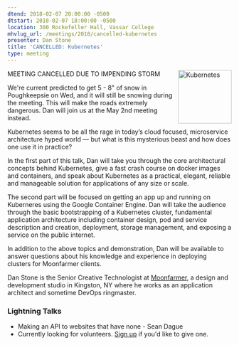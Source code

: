 ```yaml
---
dtend: 2018-02-07 20:00:00 -0500
dtstart: 2018-02-07 18:00:00 -0500
location: 300 Rockefeller Hall, Vassar College
mhvlug_url: /meetings/2018/cancelled-kubernetes
presenter: Dan Stone
title: 'CANCELLED: Kubernetes'
type: meeting
---
```



<img alt="Kubernetes" src="/sites/default/files/medium_large_logo_0.png" style="float:right;width:120px;height:120px;" />

MEETING CANCELLED DUE TO IMPENDING STORM

We're current predicted to get 5 - 8" of snow in Poughkeepsie on Wed, and it will still be snowing during the meeting. This will make the roads extremely dangerous. Dan will join us at the May 2nd meeting instead.

Kubernetes seems to be all the rage in today’s cloud focused, microservice architecture hyped world — but what is this mysterious beast and how does one use it in practice?

In the first part of this talk, Dan will take you through the core architectural concepts behind Kubernetes, give a fast crash course on docker images and containers, and speak about Kubernetes as a practical, elegant, reliable and manageable solution for applications of any size or scale.

The second part will be focused on getting an app up and running on Kuberneres using the Google Container Engine. Dan will take the audience through the basic bootstrapping of a Kubernetes cluster, fundamental application architecture including container design, pod and service description and creation, deployment, storage management, and exposing a service on the public internet.

In addition to the above topics and demonstration, Dan will be available to answer questions about his knowledge and experience in deploying clusters for Moonfarmer clients.

Dan Stone is the Senior Creative Technologist at [Moonfarmer](https://moonfarmer.com/), a design and development studio in Kingston, NY where he works as an application architect and sometime DevOps ringmaster.

### Lightning Talks
- Making an API to websites that have none - Sean Dague
- Currently looking for volunteers. [Sign up](http://mhvlug.org/contact/Lightning-Talk) if you'd like to give one.